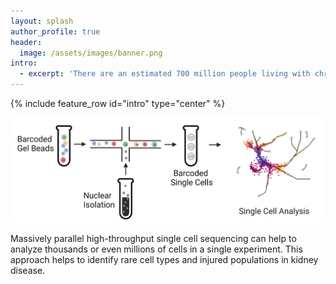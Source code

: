 ```yaml
---
layout: splash
author_profile: true
header:
  image: /assets/images/banner.png
intro: 
  - excerpt: 'There are an estimated 700 million people living with chronic kidney disease (CKD). The Wilson lab uses cutting edge technologies like single cell sequencing and spatial transcriptomics to develop new therapies for CKD.'
---
```

{% include feature_row id="intro" type="center" %}

![single_cell_overview](assets/images/single_cell_overview.png)

Massively parallel high-throughput single cell sequencing can help to analyze thousands or even millions of cells in a single experiment. This approach helps to identify rare cell types and injured populations in kidney disease.



